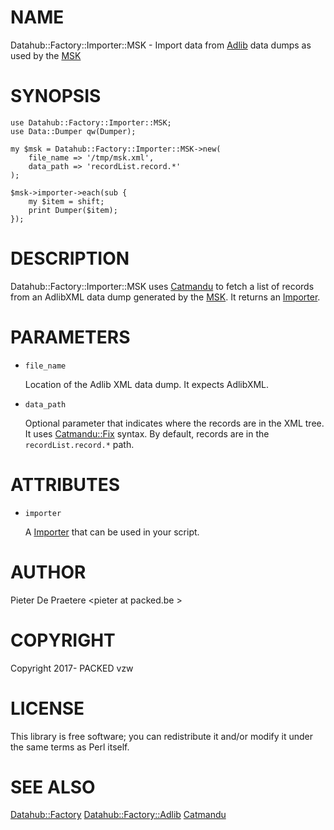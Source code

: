 # NAME

Datahub::Factory::Importer::MSK - Import data from [Adlib](http://www.adlibsoft.nl/) data dumps as used by the [MSK](http://mskgent.be/nl)

# SYNOPSIS

    use Datahub::Factory::Importer::MSK;
    use Data::Dumper qw(Dumper);

    my $msk = Datahub::Factory::Importer::MSK->new(
        file_name => '/tmp/msk.xml',
        data_path => 'recordList.record.*'
    );

    $msk->importer->each(sub {
        my $item = shift;
        print Dumper($item);
    });

# DESCRIPTION

Datahub::Factory::Importer::MSK uses [Catmandu](http://librecat.org/Catmandu/) to fetch a list of records
from an AdlibXML data dump generated by the [MSK](http://mskgent.be/nl). It returns an [Importer](https://metacpan.org/pod/Catmandu::Importer).

# PARAMETERS

- `file_name`

    Location of the Adlib XML data dump. It expects AdlibXML.

- `data_path`

    Optional parameter that indicates where the records are in the XML tree. It uses [Catmandu::Fix](https://github.com/LibreCat/Catmandu/wiki/Fixes-Cheat-Sheet) syntax.
    By default, records are in the `recordList.record.*` path.

# ATTRIBUTES

- `importer`

    A [Importer](https://metacpan.org/pod/Catmandu::Importer) that can be used in your script.

# AUTHOR

Pieter De Praetere &lt;pieter at packed.be >

# COPYRIGHT

Copyright 2017- PACKED vzw

# LICENSE

This library is free software; you can redistribute it and/or modify
it under the same terms as Perl itself.

# SEE ALSO

[Datahub::Factory](https://metacpan.org/pod/Datahub::Factory)
[Datahub::Factory::Adlib](https://metacpan.org/pod/Datahub::Factory::Adlib)
[Catmandu](https://metacpan.org/pod/Catmandu)
